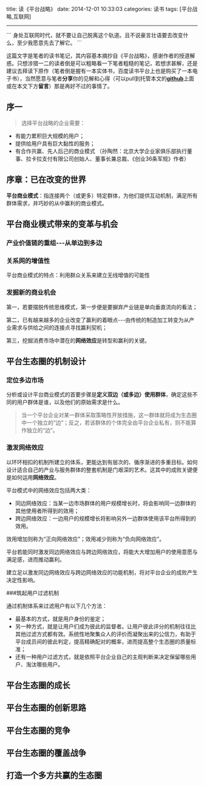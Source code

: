 title: 读《平台战略》
date: 2014-12-01 ‏‎10:33:03
categories: 读书
tags: [平台战略,互联网]

---
<p/>
```
身处互联网时代，就不要让自己脱离这个轨道。且不说豪言壮语要去改变什么，至少我愿意先去了解它。
```

这篇文字是笔者的读书笔记，其内容基本摘抄自《平台战略》，感谢作者的授道解惑。只想涉猎一二的读者倒是可以粗略看一下笔者粗糙的笔记，若想求甚解，还是建议去拜读下原作（笔者倒是握有一本实体书，百度读书平台上也是购买了一本电子书），当然愿意与笔者**分享**你的见解和心得（可以pull到托管本文的[**github**](https://github.com/cuit-zhaxin/Gameeer_hexo/tree/master/source/_posts)上面或在本文下方**留言**）那是再好不过的事情了。
<!--more-->

## 序一

> 选择平台战略的企业需要：
 - 有能力累积巨大规模的用户；
 - 提供给用户具有巨大黏性的服务；
 - 有合作共赢、先人后己的商业模式
（孙陶然：北京大学企业家俱乐部执行董事、拉卡拉支付有限公司创始人、董事长兼总裁、《创业36条军规》作者）

## 序章：已在改变的世界

**平台商业模式**：指连接两个（或更多）特定群体，为他们提供互动机制，满足所有群体需求，并巧妙的从中赢利的商业模式。

## 平台商业模式带来的变革与机会

### 产业价值链的重组---从单边到多边

### 关系网的增值性

平台商业模式的特点：利用群众关系来建立无线增值的可能性

### 发掘新的商业机会

第一，若要摆脱传统思维模式，第一步便是要摒弃产业链是单向垂直流向的看法；

第二，已有越来越多的企业改变了赢利的着眼点---由传统的制造加工转变为从产业需求与供给之间的连接点寻找赢利契机；

第三，挖掘消费市场中潜在的**网络效应**是转型和赢利的关键。

## 平台生态圈的机制设计

### 定位多边市场

分析或设计平台商业模式的首要步骤是**定义双边（或多边）使用群体**，确定这些不同的用户群体是谁，以及他们的原始需求是什么。
> 当一个平台企业对某一群体采取策略性开放措施，这一群体就将成为生态圈中一个独立的“边”；反之，若该群体的个体完全由平台企业私有，则不能算作独立的“边”。

### 激发网络效应

以环环相扣的机制所建立的体系，更能达到有层次的、循序渐进的多重目标。如何设计适合自己的产业与服务群体的整套机制是门艰深的艺术。这其中的成败关键便是如何运用**网络效应**。

平台模式中的网络效应包括两大类：
- 同边网络效应：当某一边市场群体的用户规模增长时，将会影响同一边群体的其他使用者所得到的效用；
- 跨边网络效应：一边用户的规模增长将影响另外一边群体使用该平台所得到的效用。

效用增加则称为“正向网络效应”；效用减少则称为“负向网络效应”。

平台若能同时激发同边网络效应与跨边网络效应，将能大大增加用户的使用意愿与满足感，进而推动赢利。

建立足以激发同边网络效应与跨边网络效应的功能机制，将对平台企业的成败产生决定性影响。

###筑起用户过滤机制

通过机制体系来过滤用户有以下几个方法：
- 最基本的方式，就是用户身份的鉴定；
- 另一种方式，就是让用户们成为彼此的监督者。让用户彼此评分的机制往往比其他过滤方式都有效。系统性地聚集众人的评价而凝聚出来的公信力，有助于平台成员间的彼此判定，提高精确配对的概率，进而提高整个生态圈的质量标准；
- 还有一种用户过滤方式，就是依照平台企业自己的主观判断来决定保留哪些用户、淘汰哪些用户。

## 平台生态圈的成长

## 平台生态圈的创新思路

## 平台生态圈的竞争

## 平台生态圈的覆盖战争

## 打造一个多方共赢的生态圈